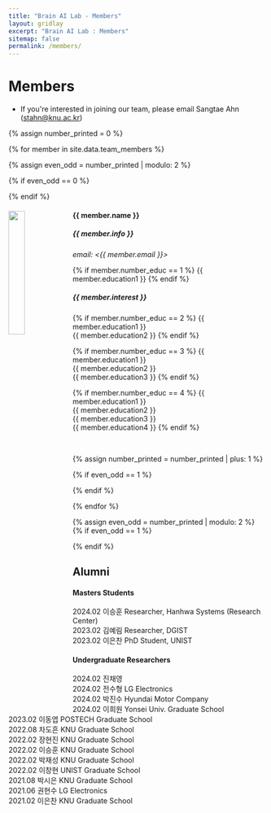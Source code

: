 ```yaml
---
title: "Brain AI Lab - Members"
layout: gridlay
excerpt: "Brain AI Lab : Members"
sitemap: false
permalink: /members/
---
```


# Members

- If you're interested in joining our team, please email Sangtae Ahn (<stahn@knu.ac.kr>)

{% assign number_printed = 0 %}

{% for member in site.data.team_members %}

{% assign even_odd = number_printed | modulo: 2 %}
                                                        
{% if even_odd == 0 %}
<div class="row">
{% endif %}

<div class="col-sm-6 clearfix">
  <img src="{{ site.url }}{{ site.baseurl }}/images/teampic/{{ member.photo }}" class="img-responsive" width="25%" style="float: left" />
  <h4>{{ member.name }}</h4>
  <h5>{{ member.info }}<br></h5>
  <i>email: <{{ member.email }}></i>
  
  {% if member.number_educ == 1 %}
  {{ member.education1 }}
  {% endif %}
  
  <h5>{{ member.interest }}</h5>
  
  {% if member.number_educ == 2 %}
  {{ member.education1 }}<br>
  {{ member.education2 }}
  {% endif %}
  
  {% if member.number_educ == 3 %}
  {{ member.education1 }}<br>
  {{ member.education2 }}<br>
  {{ member.education3 }}
  {% endif %}

  {% if member.number_educ == 4 %}
  {{ member.education1 }}<br>
  {{ member.education2 }}<br>
  {{ member.education3 }}<br>
  {{ member.education4 }}
  {% endif %}
  
<br>
</div>

{% assign number_printed = number_printed | plus: 1 %}

{% if even_odd == 1 %}
</div>
{% endif %}

{% endfor %}

{% assign even_odd = number_printed | modulo: 2 %}
{% if even_odd == 1 %}
</div>
{% endif %}

## Alumni
#### Masters Students
2024.02 이승훈 Researcher, Hanhwa Systems (Research Center) <br>
2023.02 김예림 Researcher, DGIST <br>
2023.02 이은찬 PhD Student, UNIST <br>

#### Undergraduate Researchers  
2024.02 진채영 <br>
2024.02 전수형 LG Electronics<br>
2024.02 박진수 Hyundai Motor Company<br>
2024.02 이희원 Yonsei Univ. Graduate School<br>
2023.02 이동엽 POSTECH Graduate School<br>
2022.08 차도흔 KNU Graduate School<br>
2022.02 장현진 KNU Graduate School<br>
2022.02 이승훈 KNU Graduate School<br>
2022.02 박재성 KNU Graduate School<br>
2022.02 이창현 UNIST Graduate School<br>
2021.08 박시은 KNU Graduate School<br>
2021.06 권현수 LG Electronics <br>
2021.02 이은찬 KNU Graduate School<br>
